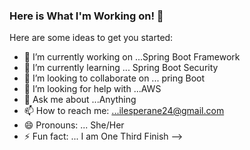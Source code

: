 ### Here is What I'm Working on! 👋


Here are some ideas to get you started:

- 🔭 I’m currently working on ...Spring Boot Framework
- 🌱 I’m currently learning ... Spring Boot Security
- 👯 I’m looking to collaborate on ... pring Boot
- 🤔 I’m looking for help with ...AWS
- 💬 Ask me about ...Anything
- 📫 How to reach me: ...ilesperane24@gmail.com
- 😄 Pronouns: ... She/Her
- ⚡ Fun fact: ... I am One Third Finish
-->
